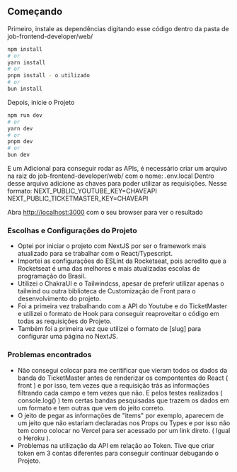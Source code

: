 ## Começando

Primeiro, instale as dependências digitando esse código dentro da pasta de job-frontend-developer/web/

```bash
npm install
# or
yarn install
# or
pnpm install - o utilizado
# or
bun install
```
Depois, inicie o Projeto

```bash
npm run dev
# or
yarn dev
# or
pnpm dev
# or
bun dev
```

E um Adicional para conseguir rodar as APIs, é necessário criar um arquivo na raiz do job-frontend-developer/web/ com o nome: .env.local
Dentro desse arquivo adicione as chaves para poder utilizar as requisições. Nesse formato: 
NEXT_PUBLIC_YOUTUBE_KEY=CHAVEAPI
NEXT_PUBLIC_TICKETMASTER_KEY=CHAVEAPI

Abra [http://localhost:3000](http://localhost:3000) com o seu browser para ver o resultado

### Escolhas e Configurações do Projeto
- Optei por iniciar o projeto com NextJS por ser o framework mais atualizado para se trabalhar com o React/Typescript.
- Importei as configurações do ESLint da Rocketseat, pois acredito que a Rocketseat é uma das melhores e mais atualizadas escolas de programação do Brasil.
- Utilizei o ChakraUI e o Tailwindcss, apesar de preferir utilizar apenas o tailwind ou outra biblioteca de Customização de Front para o desenvolvimento do projeto.
- Foi a primeira vez trabalhando com a API do Youtube e do TicketMaster e utilizei o formato de Hook para conseguir reaproveitar o código em todas as requisições do Projeto.
- Também foi a primeira vez que utilizei o formato de [slug] para configurar uma página no NextJS.

### Problemas encontrados
- Não consegui colocar para me ceritificar que vieram todos os dados da banda do TicketMaster antes de renderizar os compontentes do React ( front ) e por isso, tem vezes que a requisição trás as informações filtrando cada campo e tem vezes que não. E pelos testes realizados ( console.log() ) tem certas bandas pesquisadas que trazem os dados em um formato e tem outras que vem do jeito correto.
- O jeito de pegar as informações de "items" por exemplo, aparecem de um jeito que não estariam declaradas nos Props ou Types e por isso não tem como colocar no Vercel para ser acessado por um link direto. ( Igual o Heroku ).
- Problemas na utilização da API em relação ao Token. Tive que criar token em 3 contas diferentes para conseguir continuar debugando o Projeto.
